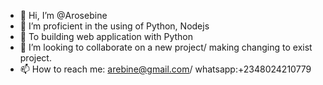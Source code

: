 - 👋 Hi, I’m @Arosebine
- 👀 I’m proficient in the using of Python, Nodejs
- 🌱 To building web application with Python
- 💞️ I’m looking to collaborate on a new project/ making changing to exist project.
- 📫 How to reach me: arebine@gmail.com/ whatsapp:+2348024210779

<!---
Arosebine/Arosebine is a ✨ special ✨ repository because its `README.md` (this file) appears on your GitHub profile.
You can click the Preview link to take a look at your changes.
--->
